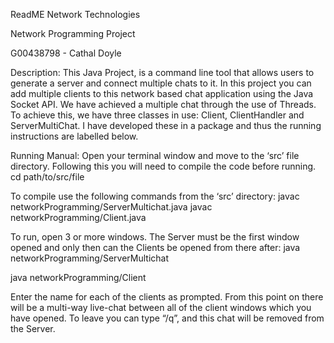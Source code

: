 ReadME
Network Technologies

Network Programming Project

 

G00438798 - Cathal Doyle

Description:
This Java Project, is a command line tool that allows users to generate a server and connect multiple chats to it. In this project you can add multiple clients to this network based chat application using the Java Socket API. We have achieved a multiple chat through the use of Threads.
To achieve this, we have three classes in use: Client, ClientHandler and ServerMultiChat.
I have developed these in a package and thus the running instructions are labelled below.

Running Manual:
Open your terminal window and move to the ‘src’ file directory. Following this you will need to compile the code before running.
cd path/to/src/file


To compile use the following commands from the ‘src’ directory:
javac networkProgramming/ServerMultichat.java
javac networkProgramming/Client.java

 

To run, open 3 or more windows. The Server must be the first window opened and only then can the Clients be opened from there after:
java networkProgramming/ServerMultichat

java networkProgramming/Client


Enter the name for each of the clients as prompted. From this point on there will be a multi-way live-chat between all of the client windows which you have opened.
To leave you can type “/q”, and this chat will be removed from the Server.
